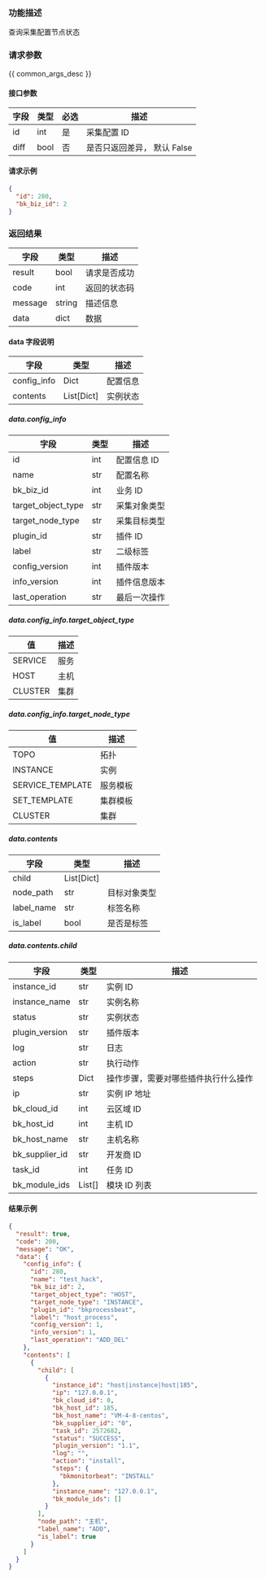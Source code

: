 ### 功能描述

查询采集配置节点状态

### 请求参数

{{ common_args_desc }}

#### 接口参数

| 字段   | 类型   | 必选  | 描述                |
| ---- | ---- | --- | ----------------- |
| id   | int  | 是   | 采集配置 ID           |
| diff | bool | 否   | 是否只返回差异， 默认 False |

#### 请求示例

```json
{
  "id": 280,
  "bk_biz_id": 2
}

```

### 返回结果

| 字段      | 类型     | 描述     |
| ------- | ------ | ------ |
| result  | bool   | 请求是否成功 |
| code    | int    | 返回的状态码 |
| message | string | 描述信息   |
| data    | dict   | 数据     |

#### data 字段说明

| 字段          | 类型           | 描述   |
| ----------- | ------------ | ---- |
| config_info | Dict         | 配置信息 |
| contents    | List\[Dict\] | 实例状态 |

##### data.config_info

| 字段                 | 类型  | 描述     |
| ------------------ | --- | ------ |
| id                 | int | 配置信息 ID |
| name               | str | 配置名称   |
| bk_biz_id          | int | 业务 ID   |
| target_object_type | str | 采集对象类型 |
| target_node_type   | str | 采集目标类型 |
| plugin_id          | str | 插件 ID   |
| label              | str | 二级标签   |
| config_version     | int | 插件版本   |
| info_version       | int | 插件信息版本 |
| last_operation     | str | 最后一次操作 |

##### data.config_info.target_object_type

| 值       | 描述  |
| ------- | --- |
| SERVICE | 服务  |
| HOST    | 主机  |
| CLUSTER | 集群  |

##### data.config_info.target_node_type

| 值                | 描述   |
| ---------------- | ---- |
| TOPO             | 拓扑   |
| INSTANCE         | 实例   |
| SERVICE_TEMPLATE | 服务模板 |
| SET_TEMPLATE     | 集群模板 |
| CLUSTER          | 集群   |

##### data.contents

| 字段         | 类型           | 描述     |
| ---------- | ------------ | ------ |
| child      | List\[Dict\] |        |
| node_path  | str          | 目标对象类型 |
| label_name | str          | 标签名称   |
| is_label   | bool         | 是否是标签  |

##### data.contents.child

| 字段             | 类型       | 描述                 |
| -------------- | -------- | ------------------ |
| instance_id    | str      | 实例 ID              |
| instance_name  | str      | 实例名称               |
| status         | str      | 实例状态               |
| plugin_version | str      | 插件版本               |
| log            | str      | 日志                 |
| action         | str      | 执行动作               |
| steps          | Dict     | 操作步骤，需要对哪些插件执行什么操作 |
| ip             | str      | 实例 IP 地址           |
| bk_cloud_id    | int      | 云区域 ID              |
| bk_host_id     | int      | 主机 ID               |
| bk_host_name   | str      | 主机名称               |
| bk_supplier_id | str      | 开发商 ID              |
| task_id        | int      | 任务 ID               |
| bk_module_ids  | List\[\] | 模块 ID 列表             |

#### 结果示例

```json
{
  "result": true,
  "code": 200,
  "message": "OK",
  "data": {
    "config_info": {
      "id": 280,
      "name": "test_hack",
      "bk_biz_id": 2,
      "target_object_type": "HOST",
      "target_node_type": "INSTANCE",
      "plugin_id": "bkprocessbeat",
      "label": "host_process",
      "config_version": 1,
      "info_version": 1,
      "last_operation": "ADD_DEL"
    },
    "contents": [
      {
        "child": [
          {
            "instance_id": "host|instance|host|185",
            "ip": "127.0.0.1",
            "bk_cloud_id": 0,
            "bk_host_id": 185,
            "bk_host_name": "VM-4-8-centos",
            "bk_supplier_id": "0",
            "task_id": 2572682,
            "status": "SUCCESS",
            "plugin_version": "1.1",
            "log": "",
            "action": "install",
            "steps": {
              "bkmonitorbeat": "INSTALL"
            },
            "instance_name": "127.0.0.1",
            "bk_module_ids": []
          }
        ],
        "node_path": "主机",
        "label_name": "ADD",
        "is_label": true
      }
    ]
  }
}
```
